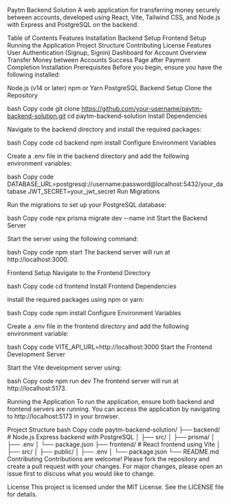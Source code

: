 Paytm Backend Solution
A web application for transferring money securely between accounts, developed using React, Vite, Tailwind CSS, and Node.js with Express and PostgreSQL on the backend.

Table of Contents
Features
Installation
Backend Setup
Frontend Setup
Running the Application
Project Structure
Contributing
License
Features
User Authentication (Signup, Signin)
Dashboard for Account Overview
Transfer Money between Accounts
Success Page after Payment Completion
Installation
Prerequisites
Before you begin, ensure you have the following installed:

Node.js (v14 or later)
npm or Yarn
PostgreSQL
Backend Setup
Clone the Repository

bash
Copy code
git clone https://github.com/your-username/paytm-backend-solution.git
cd paytm-backend-solution
Install Dependencies

Navigate to the backend directory and install the required packages:

bash
Copy code
cd backend
npm install
Configure Environment Variables

Create a .env file in the backend directory and add the following environment variables:

bash
Copy code
DATABASE_URL=postgresql://username:password@localhost:5432/your_database
JWT_SECRET=your_jwt_secret
Run Migrations

Run the migrations to set up your PostgreSQL database:

bash
Copy code
npx prisma migrate dev --name init
Start the Backend Server

Start the server using the following command:

bash
Copy code
npm start
The backend server will run at http://localhost:3000.

Frontend Setup
Navigate to the Frontend Directory

bash
Copy code
cd frontend
Install Frontend Dependencies

Install the required packages using npm or yarn:

bash
Copy code
npm install
Configure Environment Variables

Create a .env file in the frontend directory and add the following environment variable:

bash
Copy code
VITE_API_URL=http://localhost:3000
Start the Frontend Development Server

Start the Vite development server using:

bash
Copy code
npm run dev
The frontend server will run at http://localhost:5173.

Running the Application
To run the application, ensure both backend and frontend servers are running. You can access the application by navigating to http://localhost:5173 in your browser.

Project Structure
bash
Copy code
paytm-backend-solution/
├── backend/          # Node.js Express backend with PostgreSQL
│   ├── src/
│   ├── prisma/
│   ├── .env
│   └── package.json
├── frontend/         # React frontend using Vite
│   ├── src/
│   ├── public/
│   ├── .env
│   └── package.json
└── README.md
Contributing
Contributions are welcome! Please fork the repository and create a pull request with your changes. For major changes, please open an issue first to discuss what you would like to change.

License
This project is licensed under the MIT License. See the LICENSE file for details.
